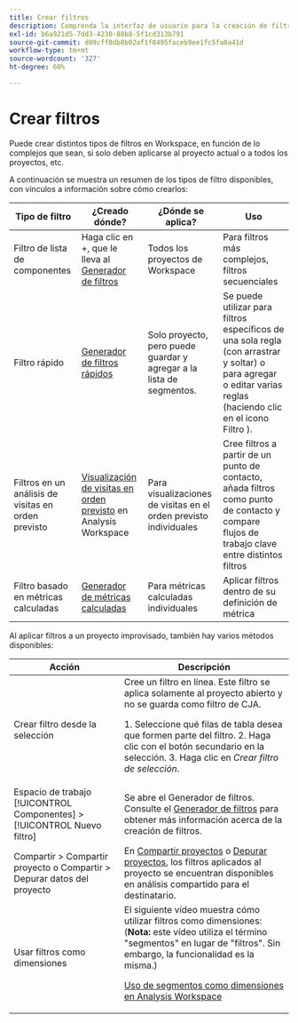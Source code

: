 ```yaml
---
title: Crear filtros
description: Comprenda la interfaz de usuario para la creación de filtros.
exl-id: b6a921d5-7dd3-4230-88b8-5f1cd313b791
source-git-commit: d09cff0db8b02af1f0495faceb9ee1fc5fa0a41d
workflow-type: tm+mt
source-wordcount: '327'
ht-degree: 60%

---
```


# Crear filtros

Puede crear distintos tipos de filtros en Workspace, en función de lo complejos que sean, si solo deben aplicarse al proyecto actual o a todos los proyectos, etc.

A continuación se muestra un resumen de los tipos de filtro disponibles, con vínculos a información sobre cómo crearlos:

| Tipo de filtro | ¿Creado dónde? | ¿Dónde se aplica? | Uso |
| --- | --- | --- | --- |
| Filtro de lista de componentes | Haga clic en +, que le lleva al [Generador de filtros](/help/components/filters/filter-builder.md) | Todos los proyectos de Workspace | Para filtros más complejos, filtros secuenciales |
| Filtro rápido | [Generador de filtros rápidos](/help/components/filters/quick-filters.md) | Solo proyecto, pero puede guardar y agregar a la lista de segmentos. | Se puede utilizar para filtros específicos de una sola regla (con arrastrar y soltar) o para agregar o editar varias reglas (haciendo clic en el icono Filtro ). |
| Filtros en un análisis de visitas en orden previsto | [Visualización de visitas en orden previsto](/help/analysis-workspace/visualizations/fallout/compare-segments-fallout.md) en Analysis Workspace | Para visualizaciones de visitas en el orden previsto individuales | Cree filtros a partir de un punto de contacto, añada filtros como punto de contacto y compare flujos de trabajo clave entre distintos filtros |
| Filtro basado en métricas calculadas | [Generador de métricas calculadas](/help/components/calc-metrics/cm-workflow/metrics-with-segments.md) | Para métricas calculadas individuales | Aplicar filtros dentro de su definición de métrica |

Al aplicar filtros a un proyecto improvisado, también hay varios métodos disponibles:

| Acción | Descripción |
| --- | --- |
| Crear filtro desde la selección | Cree un filtro en línea. Este filtro se aplica solamente al proyecto abierto y no se guarda como filtro de CJA.<p> 1. Seleccione qué filas de tabla desea que formen parte del filtro.  2. Haga clic con el botón secundario en la selección.  3. Haga clic en *Crear filtro de selección*. |
| Espacio de trabajo [!UICONTROL Componentes] > [!UICONTROL Nuevo filtro] | Se abre el Generador de filtros. Consulte el [Generador de filtros](/help/components/filters/filter-builder.md) para obtener más información acerca de la creación de filtros. |
| Compartir > Compartir proyecto o Compartir > Depurar datos del proyecto | En [Compartir proyectos](/help/analysis-workspace/curate-share/share-projects.md) o [Depurar proyectos](/help/analysis-workspace/curate-share/curate.md), los filtros aplicados al proyecto se encuentran disponibles en análisis compartido para el destinatario. |
| Usar filtros como dimensiones | El siguiente vídeo muestra cómo utilizar filtros como dimensiones: (**Nota:** este vídeo utiliza el término &quot;segmentos&quot; en lugar de &quot;filtros&quot;. Sin embargo, la funcionalidad es la misma.) <p>[Uso de segmentos como dimensiones en Analysis Workspace](https://experienceleague.adobe.com/docs/analytics-learn/tutorials/analysis-workspace/applying-segments/using-segments-as-dimensions-in-analysis-workspace.html?lang=es)</p> |
